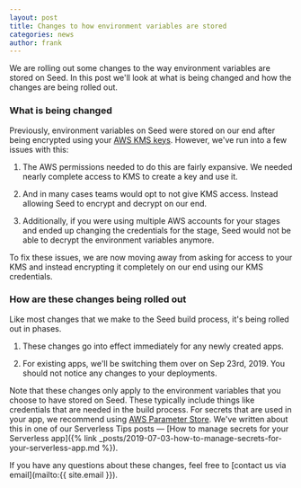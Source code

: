 ```yaml
---
layout: post
title: Changes to how environment variables are stored
categories: news
author: frank
---
```


We are rolling out some changes to the way environment variables are stored on Seed. In this post we'll look at what is being changed and how the changes are being rolled out.

### What is being changed

Previously, environment variables on Seed were stored on our end after being encrypted using your [AWS KMS keys](https://aws.amazon.com/kms/). However, we've run into a few issues with this:

1. The AWS permissions needed to do this are fairly expansive. We needed nearly complete access to KMS to create a key and use it.

2. And in many cases teams would opt to not give KMS access. Instead allowing Seed to encrypt and decrypt on our end.

3. Additionally, if you were using multiple AWS accounts for your stages and ended up changing the credentials for the stage, Seed would not be able to decrypt the environment variables anymore.

To fix these issues, we are now moving away from asking for access to your KMS and instead encrypting it completely on our end using our KMS credentials.

### How are these changes being rolled out

Like most changes that we make to the Seed build process, it's being rolled out in phases.

1. These changes go into effect immediately for any newly created apps.

2. For existing apps, we'll be switching them over on Sep 23rd, 2019. You should not notice any changes to your deployments.

Note that these changes only apply to the environment variables that you choose to have stored on Seed. These typically include things like credentials that are needed in the build process. For secrets that are used in your app, we recommend using [AWS Parameter Store](https://docs.aws.amazon.com/systems-manager/latest/userguide/systems-manager-parameter-store.html). We've written about this in one of our Serverless Tips posts — [How to manage secrets for your Serverless app]({% link _posts/2019-07-03-how-to-manage-secrets-for-your-serverless-app.md %}).

If you have any questions about these changes, feel free to [contact us via email](mailto:{{ site.email }}).

